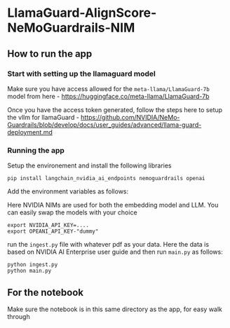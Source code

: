 # LlamaGuard-AlignScore-NeMoGuardrails-NIM



## How to run the app

### Start with setting up the llamaguard model

Make sure you have access allowed for the `meta-llama/LlamaGuard-7b` model from here - https://huggingface.co/meta-llama/LlamaGuard-7b

Once you have the access token generated, follow the steps here to setup the vllm for llamaGuard - https://github.com/NVIDIA/NeMo-Guardrails/blob/develop/docs/user_guides/advanced/llama-guard-deployment.md

### Running the app

Setup the environement and install the following libraries

```
pip install langchain_nvidia_ai_endpoints nemoguardrails openai

```

Add the environment variables as follows:

Here NVIDIA NIMs are used for both the embedding model and LLM. You can easily swap the models with your choice

```
export NVIDIA_API_KEY=....
export OPEANI_API_KEY-"dummy"
```
run the `ingest.py` file with whatever pdf as your data. Here the data is based on NVIDIA AI Enterprise user guide and then run `main.py` as follows:

```
python ingest.py
python main.py
```

## For the notebook

Make sure the notebook is in this same directory as the app, for easy walk through

